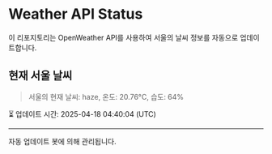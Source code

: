 
# Weather API Status

이 리포지토리는 OpenWeather API를 사용하여 서울의 날씨 정보를 자동으로 업데이트합니다.

## 현재 서울 날씨
> 서울의 현재 날씨: haze, 온도: 20.76°C, 습도: 64%

⏳ 업데이트 시간: 2025-04-18 04:40:04 (UTC)

---
자동 업데이트 봇에 의해 관리됩니다.

